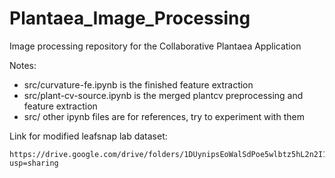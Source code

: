 # Plantaea_Image_Processing
Image processing repository for the Collaborative Plantaea Application

Notes:
- src/curvature-fe.ipynb is the finished feature extraction
- src/plant-cv-source.ipynb is the merged plantcv preprocessing and feature extraction
- src/ other ipynb files are for references, try to experiment with them

Link for modified leafsnap lab dataset:
```
https://drive.google.com/drive/folders/1DUynipsEoWalSdPoe5wlbtz5hL2n2I1N?usp=sharing
```